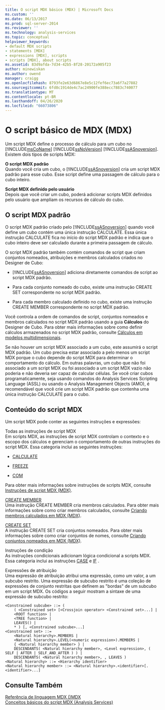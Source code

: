 ```yaml
---
title: O script MDX básico (MDX) | Microsoft Docs
ms.custom: ''
ms.date: 06/13/2017
ms.prod: sql-server-2014
ms.reviewer: ''
ms.technology: analysis-services
ms.topic: conceptual
helpviewer_keywords:
- default MDX scripts
- statements [MDX]
- expressions [MDX], scripts
- scripts [MDX], about scripts
ms.assetid: 83d9afda-7d34-42b5-8f28-20172a905f23
author: minewiskan
ms.author: owend
manager: craigg
ms.openlocfilehash: 8793fe2e63d6867e8e5c12fef6ec73a6f7a27882
ms.sourcegitcommit: 6fd8c1914de4c7ac24900fe388ecc7883c740077
ms.translationtype: MT
ms.contentlocale: pt-BR
ms.lasthandoff: 04/26/2020
ms.locfileid: "66073806"
---
```

# <a name="the-basic-mdx-script-mdx"></a>O script básico de MDX (MDX)
  Um script MDX define o processo de cálculo para um cubo no [!INCLUDE[msCoName](../../../includes/msconame-md.md)] [!INCLUDE[ssNoVersion](../../../includes/ssnoversion-md.md)] [!INCLUDE[ssASnoversion](../../../includes/ssasnoversion-md.md)]. Existem dois tipos de scripts MDX:  
  
 **O script MDX padrão**  
 Quando você cria um cubo, o [!INCLUDE[ssASnoversion](../../../includes/ssasnoversion-md.md)] cria um script MDX padrão para esse cubo. Esse script define uma passagem de cálculo para o cubo inteiro.  
  
 **Script MDX definido pelo usuário**  
 Depois que você criar um cubo, poderá adicionar scripts MDX definidos pelo usuário que ampliam os recursos de cálculo do cubo.  
  
## <a name="the-default-mdx-script"></a>O script MDX padrão  
 O script MDX padrão criado pelo [!INCLUDE[ssASnoversion](../../../includes/ssasnoversion-md.md)] quando você define um cubo contém uma única instrução CALCULATE. Essa única instrução CALCULATE fica no início do script MDX padrão e indica que o cubo inteiro deve ser calculado durante a primeira passagem de cálculo.  
  
 O script MDX padrão também contém comandos de script que criam conjuntos nomeados, atribuições e membros calculados criados no Designer de Cubo:  
  
-   [!INCLUDE[ssASnoversion](../../../includes/ssasnoversion-md.md)] adiciona diretamente comandos de script ao script MDX padrão.  
  
-   Para cada conjunto nomeado do cubo, existe uma instrução CREATE SET correspondente no script MDX padrão.  
  
-   Para cada membro calculado definido no cubo, existe uma instrução CREATE MEMBER correspondente no script MDX padrão.  
  
 Você controla a ordem de comandos de script, conjuntos nomeados e membros calculados no script MDX padrão usando a guia **Cálculos** do Designer de Cubo. Para obter mais informações sobre como definir cálculos armazenados no script MDX padrão, consulte [Cálculos em modelos multidimensionais](../calculations-in-multidimensional-models.md).  
  
 Se não houver um script MDX associado a um cubo, este assumirá o script MDX padrão. Um cubo precisa estar associado a pelo menos um script MDX porque o cubo depende do script MDX para determinar o comportamento do cálculo. Em outras palavras, um cubo que não foi associado a um script MDX ou foi associado a um script MDX vazio não poderia e não deveria ser capaz de calcular células. Se você criar cubos programaticamente, seja usando comandos do Analysis Services Scripting Language (ASSL) ou usando o Analysis Management Objects (AMO), é recomendável que você crie um script MDX padrão que contenha uma única instrução CALCULATE para o cubo.  
  
## <a name="mdx-script-content"></a>Conteúdo do script MDX  
 Um script MDX pode conter as seguintes instruções e expressões:  
  
 Todas as instruções de script MDX  
 Em scripts MDX, as instruções de script MDX controlam o contexto e o escopo dos cálculos e gerenciam o comportamento de outras instruções do script MDX. Essa categoria inclui as seguintes instruções:  
  
-   [CALCULATE](/sql/mdx/mdx-scripting-calculate)  
  
-   [FREEZE](/sql/mdx/mdx-scripting-freeze)  
  
-   [COM](/sql/mdx/mdx-scripting-scope)  
  
 Para obter mais informações sobre instruções de scripts MDX, consulte [Instruções de script MDX &#40;MDX&#41;](/sql/mdx/mdx-scripting-statements-mdx).  
  
 [CREATE MEMBER](/sql/mdx/mdx-data-definition-create-member)  
 Uma instrução CREATE MEMBER cria membros calculados. Para obter mais informações sobre como criar membros calculados, consulte [Criando membros calculados em MDX &#40;MDX&#41;](mdx-calculated-members-building-calculated-members.md).  
  
 [CREATE SET](/sql/mdx/mdx-data-definition-create-set)  
 A instrução CREATE SET cria conjuntos nomeados. Para obter mais informações sobre como criar conjuntos de nomes, consulte [Criando conjuntos nomeados em MDX &#40;MDX&#41;](mdx-named-sets-building-named-sets.md).  
  
 Instruções de condição  
 As instruções condicionais adicionam lógica condicional a scripts MDX. Essa categoria inclui as instruções [CASE](/sql/mdx/case-statement-mdx) e [IF](/sql/mdx/mdx-scripting-if) .  
  
 Expressões de atribuição  
 Uma expressão de atribuição atribui uma expressão, como um valor, a um subcubo restrito. Uma expressão de subcubo restrito é uma coleção de expressões de conjunto restritas que definem as "bordas" de um subcubo em um script MDX. Os códigos a seguir mostram a sintaxe de uma expressão de subcubo restrito:  
  
```  
<Constrained subcube> ::= (   
    ( <Constrained set> [<Crossjoin operator> <Constrained set>...] |  
    <ROOT function> |  
    <TREE function> |  
    LEAVES() |  
    * ) [, <Constrained subcube>...]  
<Constrained set> ::=   
    <Natural hierarchy>.MEMBERS |   
    <Natural hierarchy>.LEVEL(<numeric expression>).MEMBERS |   
    { <Natural hierarchy member> } |   
    DESCENDANTS( <Natural hierarchy member>, <Level expression>, ( SELF | AFTER | SELF_AND_AFTER ) ) |   
    DESCENDANTS( <Natural hierarchy member>, , LEAVES )  
<Natural hierarchy> ::= <Hierarchy identifier>  
<Natural hierarchy member> ::= <Natural hierarchy>.<identifier>[.<identifier>...]  
```  
  
## <a name="see-also"></a>Consulte Também  
 [Referência de linguagem MDX &#40;&#41;MDX](/sql/mdx/mdx-language-reference-mdx)   
 [Conceitos básicos do script MDX &#40;Analysis Services&#41;](mdx-scripting-fundamentals-analysis-services.md)  
  
  
